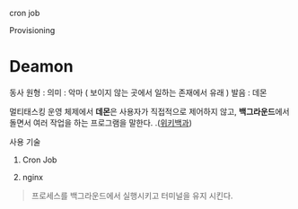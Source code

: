 
cron job

Provisioning
# Deamon

동사 원형 : 
의미  : 악마 ( 보이지 않는 곳에서 일하는 존재에서 유래 )
발음 : 데몬

멀티태스킹 운영 체제에서 **데몬**은 사용자가 직접적으로 제어하지 않고, **백그라운드**에서 돌면서 여러 작업을 하는 프로그램을 말한다.
.([위키백과](https://ko.wikipedia.org/wiki/%EB%8D%B0%EB%AA%AC_(%EC%BB%B4%ED%93%A8%ED%8C%85)))

사용 기술
1. Cron Job

2. nginx
> 프로세스를 백그라운드에서 실행시키고 터미널을 유지 시킨다.